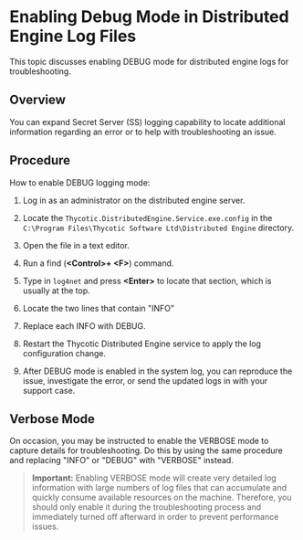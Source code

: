 [title]: # "Enabling Debug Mode in Distributed Engine Log Files"
[tags]: # "Events, Alerts, debug mode, distributed engine, distributed engine logs"
[priority]: # "1000"

# Enabling Debug Mode in Distributed Engine Log Files

This topic discusses enabling DEBUG mode for distributed engine logs for troubleshooting.

## Overview

You can expand Secret Server (SS) logging capability to locate additional information regarding an error or to help with troubleshooting an issue.

## Procedure

How to enable DEBUG logging mode:

1. Log in as an administrator on the distributed engine server.

1. Locate the `Thycotic.DistributedEngine.Service.exe.config` in the `C:\Program Files\Thycotic Software Ltd\Distributed Engine` directory.

1.  Open the file in a text editor.

1. Run a find (**\<Control\>+ \<F\>**) command.

1. Type in `log4net` and press **\<Enter\>** to locate that section, which is usually at the top.

1. Locate the two lines that contain "INFO"

1. Replace each INFO with DEBUG.

1. Restart the Thycotic Distributed Engine service to apply the log configuration change.

1. After DEBUG mode is enabled in the system log, you can reproduce the issue, investigate the error, or send the updated logs in with your support case.

## Verbose Mode

On occasion, you may be instructed to enable the VERBOSE mode to capture details for troubleshooting. Do this by using the same procedure and replacing "INFO" or "DEBUG" with "VERBOSE" instead.

> **Important:** Enabling VERBOSE mode will create very detailed log information with large numbers of log files that can accumulate and quickly consume available resources on the machine. Therefore, you should only enable it during the troubleshooting process and immediately turned off afterward in order to prevent performance issues.